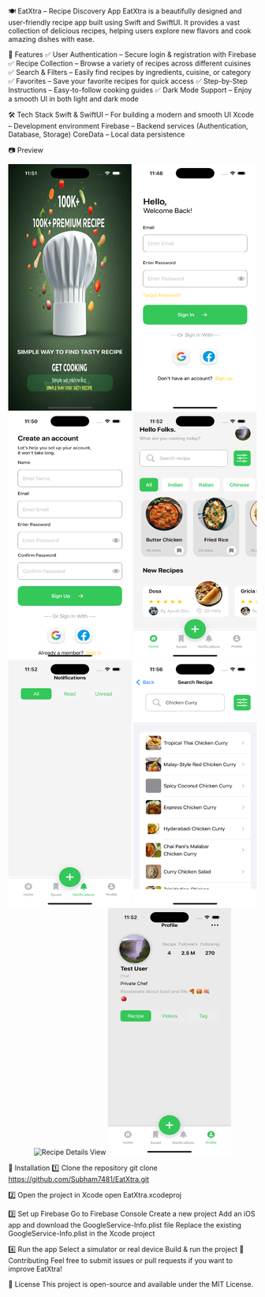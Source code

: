 🍽️ EatXtra – Recipe Discovery App
EatXtra is a beautifully designed and user-friendly recipe app built using Swift and SwiftUI. It provides a vast collection of delicious recipes, helping users explore new flavors and cook amazing dishes with ease.

🌟 Features
✅ User Authentication – Secure login & registration with Firebase
✅ Recipe Collection – Browse a variety of recipes across different cuisines
✅ Search & Filters – Easily find recipes by ingredients, cuisine, or category
✅ Favorites – Save your favorite recipes for quick access
✅ Step-by-Step Instructions – Easy-to-follow cooking guides
✅ Dark Mode Support – Enjoy a smooth UI in both light and dark mode

🛠️ Tech Stack
Swift & SwiftUI – For building a modern and smooth UI
Xcode – Development environment
Firebase – Backend services (Authentication, Database, Storage)
CoreData – Local data persistence

📷 Preview
<p align="center">
  <img src="UIScreenShots/LaunchScreen.png" alt="Launch Screen" width="250" height="500"/>
  <img src="UIScreenShots/LoginView.png" alt="Login View" width="250" height="500"/>
  <img src="UIScreenShots/SignUpView.png" alt="Signup View" width="250" height="500"/>
  <img src="UIScreenShots/HomeView.png" alt="Home View" width="250" height="500"/>
  <img src="UIScreenShots/NotificationsView.png" alt="Notifications View" width="250" height="500"/>
  <img src="UIScreenShots/SearchView.png" alt="Search View" width="250" height="500"/>
  <img src="UIScreenShots/RecipeDetailsView.png" alt="Recipe Details View" width="250" height="500"/>
  <img src="UIScreenShots/ProfileView.png" alt="Profile View" width="250" height="500"/>
</p>

🔧 Installation
1️⃣ Clone the repository
git clone https://github.com/Subham7481/EatXtra.git

2️⃣ Open the project in Xcode
open EatXtra.xcodeproj

3️⃣ Set up Firebase
Go to Firebase Console
Create a new project
Add an iOS app and download the GoogleService-Info.plist file
Replace the existing GoogleService-Info.plist in the Xcode project

4️⃣ Run the app
Select a simulator or real device
Build & run the project
🤝 Contributing
Feel free to submit issues or pull requests if you want to improve EatXtra!

📜 License
This project is open-source and available under the MIT License.
